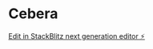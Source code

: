 # Cebera

[Edit in StackBlitz next generation editor ⚡️](https://stackblitz.com/~/github.com/Codimow/Cebera)